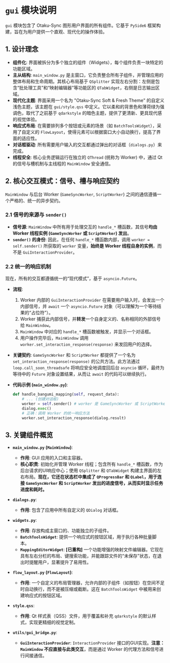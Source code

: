 # `gui` 模块说明

`gui` 模块包含了 Otaku-Sync 图形用户界面的所有组件。它基于 `PySide6` 框架构建，旨在为用户提供一个直观、现代化的操作体验。

## 1. 设计理念

- **组件化**: 界面被拆分为多个独立的组件（Widgets），每个组件负责一块特定的功能区域。
- **主从结构**: `main_window.py` 是主窗口，它负责整合所有子组件，并管理应用的整体布局和生命周期。其核心布局基于 `QSplitter` 实现左右分割：左侧是包含“批处理工具”和“映射编辑器”等功能区的 `QTabWidget`，右侧是日志输出区域。
- **现代化主题**: 界面采用一个名为 "Otaku-Sync Soft & Fresh Theme" 的自定义浅色主题，该主题在 `gui/style.qss` 中定义。它以柔和的背景色和薄荷绿为强调色，取代了之前基于 `qdarkstyle` 的暗色主题，提供了更清新、更具现代感的视觉体验。
- **响应式布局**: 在需要排列多个按钮或元素的场景（如 `BatchToolsWidget`），采用了自定义的 `FlowLayout`，使得元素可以根据窗口大小自动换行，提高了界面的适应性。
- **对话框驱动**: 所有需要用户输入的交互都通过弹出的对话框（`dialogs.py`）来完成。
- **线程安全**: 核心业务逻辑运行在独立的 `QThread` (统称为 Worker) 中，通过 Qt 的信号与槽机制与主线程的 `MainWindow` 安全通信。

## 2. 核心交互模式：信号、槽与响应契约

`MainWindow` 与后台 Worker (`GameSyncWorker`, `ScriptWorker`) 之间的通信遵循一个严格的、统一的异步契约。

### 2.1 信号的来源与 `sender()`

- **信号源**: `MainWindow` 中所有用于处理交互的 `handle_*` 槽函数，其信号**均由 Worker 线程实例 (`GameSyncWorker` 或 `ScriptWorker`) 发出**。
- **`sender()` 的身份**: 因此，在任何 `handle_*` 槽函数内部，调用 `worker = self.sender()` 所获取的 `worker` 变量，**始终是 Worker 线程自身的实例**，而不是 `GuiInteractionProvider`。

### 2.2 统一的响应机制

现在，所有的交互都遵循统一的“现代模式”，基于 `asyncio.Future`。

- **流程**:
    1. Worker 内部的 `GuiInteractionProvider` 在需要用户输入时，会发出一个内部信号，并 `await` 一个 `asyncio.Future` 对象（可以理解为一个等待结果的“占位符”）。
    2. Worker 捕获此内部信号，并**转发**一个自身定义的、名称相同的外部信号给 `MainWindow`。
    3. `MainWindow` 中对应的 `handle_*` 槽函数被触发，并显示一个对话框。
    4. 用户操作完毕后，`MainWindow` 调用 `worker.set_interaction_response(response)` 来发回用户的选择。

- **关键契约**: `GameSyncWorker` 和 `ScriptWorker` 都提供了一个名为 `set_interaction_response(response)` 的公共方法。此方法通过 `loop.call_soon_threadsafe` 将响应安全地调度回后台 `asyncio` 循环，最终为等待中的 `Future` 对象设置结果，从而让 `await` 的代码可以继续执行。

- **代码示例 (`main_window.py`)**:
  ```python
  def handle_bangumi_mapping(self, request_data):
      # ... (创建对话框)
      worker = self.sender() # worker 是 GameSyncWorker 或 ScriptWorker
      dialog.exec()
      # 正确：调用 Worker 的统一响应方法
      worker.set_interaction_response(dialog.result)
  ```

## 3. 关键组件概览

- **`main_window.py` (`MainWindow`)**: 
    - **作用**: GUI 应用的入口和主容器。
    - **核心职责**: 初始化并管理 Worker 线程；包含所有 `handle_*` 槽函数，作为后台请求的UI响应中心；使用 `QSplitter` 和 `QTabWidget` 构建主界面的左右布局。**现在，它还在状态栏中集成了 `QProgressBar` 和 `QLabel`，用于连接 `GameSyncWorker` 和 `ScriptWorker` 发出的进度信号，从而实时显示任务进度和耗时。**

- **`dialogs.py`**: 
    - **作用**: 包含了应用中所有自定义的 `QDialog` 对话框。

- **`widgets.py`**: 
    - **作用**: 存放构成主窗口的、功能独立的子组件。
    - **`BatchToolsWidget`**: 提供一个响应式的按钮区域，用于执行各种批量脚本。
    - **`MappingEditorWidget`**: **[已重构]** 一个功能增强的映射文件编辑器。它现在具有左右分栏的布局、键搜索功能，并能跟踪文件的“未保存”状态，在退出时提醒用户，显著提升了易用性。

- **`flow_layout.py` (`FlowLayout`)**:
    - **作用**: 一个自定义的布局管理器，允许内部的子组件（如按钮）在空间不足时自动换行，而不是被压缩或截断。这在 `BatchToolsWidget` 中被用来创建响应式的按钮区域。

- **`style.qss`**:
    - **作用**: Qt 样式表（QSS）文件，用于覆盖和补充 `qdarkstyle` 的默认样式，实现更精细的视觉定制。

- **`utils/gui_bridge.py`**: 
    - **`GuiInteractionProvider`**: `InteractionProvider` 接口的GUI实现。**注意：`MainWindow` 不应直接与此类交互**，而是通过 Worker 的代理方法和信号进行间接通信。
